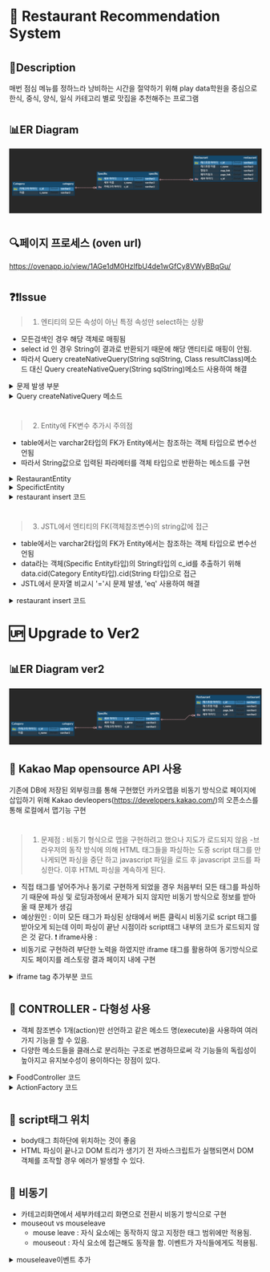 :fork_and_knife: Restaurant Recommendation System 
=================================================

#

## :pencil:Description
매번 점심 메뉴를 정하느라 낭비하는 시간을 절약하기 위해 play data학원을 중심으로 한식, 중식, 양식, 일식 카테고리 별로 맛집을 추천해주는 프로그램

#

## :bar_chart:ER Diagram
![food_erg](./image/ERD.PNG)

#

## :mag:페이지 프로세스 (oven url)
https://ovenapp.io/view/1AGe1dM0HzIfbU4de1wGfCy8VWyBBqGu/

#

## :question::exclamation:Issue
> 1. 엔티티의 모든 속성이 아닌 특정 속성만 select하는 상황
- 모든검색인 경우 해당 객체로 매핑됨
- select id 인 경우 String이 결과로 반환되기 때문에 해당 앤티티로 매핑이 안됨.
- 따라서 Query createNativeQuery(String sqlString, Class resultClass)메소드 대신 Query createNativeQuery(String sqlString)메소드 사용하여 해결

<details>
<summary>문제 발생 부분</summary>
<div markdown="1">

```java
@Slf4j
public class CategoryDAO {
	//cname으로 cid 찾아오기
	public static String getCid(String cname) throws Exception {
		EntityManager em = PublicCommon.getEntityManger();
		String cid = null;

		try {
			 cid = String.valueOf(em.createNativeQuery("select c_id from category where c_name=?")
					.setParameter(1, cname).getSingleResult());
                    /* 문제 발생 코드
                    String.valueOf(em.createNativeQuery("select c_id from category where c_name=?",CategoryEntity.class)
					.setParameter(1, cname).getSingleResult());*/
				if (cid == null) {
				log.info("select category id 실패");
				throw new NotExistException("select category id 실패");
			}
		} catch (Exception e) {
			log.warn("getCid : 오류발생");
			e.printStackTrace();
			throw e;
		} finally {
			em.close();
		}
		return cid;
	}
}
```
</div>
</details>

<details>
<summary>Query createNativeQuery 메소드</summary>
<div markdown="1">

```java
    /**
     * Create an instance of <code>Query</code> for executing
     * a native SQL query.
     * @param sqlString a native SQL query string
     * @param resultClass the class of the resulting instance(s)
     * @return the new query instance
     */
    public Query createNativeQuery(String sqlString, Class resultClass);

    /**
     * Create an instance of <code>Query</code> for executing
     * a native SQL statement, e.g., for update or delete.
     * If the query is not an update or delete query, query
     * execution will result in each row of the SQL result
     * being returned as a result of type Object[] (or a result
     * of type Object if there is only one column in the select
     * list.)  Column values are returned in the order of their
     * appearance in the select list and default JDBC type
     * mappings are applied.
     * @param sqlString a native SQL query string
     * @return the new query instance
     */
    public Query createNativeQuery(String sqlString);
```
</div>
</details>

#

> 2. Entity에 FK변수 추가시 주의점
- table에서는 varchar2타입의 FK가 Entity에서는 참조하는 객체 타입으로 변수선언됨
- 따라서 String값으로 입력된 파라메터를 객체 타입으로 반환하는 메소드를 구현


<details>
<summary>RestaurantEntity</summary>
<div markdown="1">

```java
@Entity
@Table(name="restaurant")
public class RestaurantEntity {
		
@Id
@Column(name="r_id")
private String rid;
		
@Column(name="r_name")
private String rname;
		
@ManyToOne
@JoinColumn(name="s_id")
private SpecificEntity sid;
		
@Column(name="map_link")
private String maplink;
		
@Column(name="page_link")
private String pagelink;				
}
	
 ```

</div>
</details>

<details>
<summary>SpecifictEntity</summary>
<div markdown="1">

```java

@Entity
@Table(name="specific")
public class SpecificEntity {
	
	@Id
	@Column(name="s_id")
	private String sid;
	
	@Column(name="s_name")
	private String sname;
	
	@ManyToOne
	@JoinColumn(name="c_id")
	private CategoryEntity cid;
	
	@OneToMany(mappedBy="sid")	
	private List<RestaurantEntity> restaurants;
}
	
 ```

</div>
</details>

<details>
<summary>restaurant insert 코드</summary>
<div markdown="1">

```java

		String url = "showError.jsp";
		String rid = request.getParameter("rid");
		String rname = request.getParameter("rname");
		SpecificEntity sid=null;
		String maplink = request.getParameter("maplink");
		String pagelink = request.getParameter("pagelink");
		
		
		sid = FoodService.getSpecificEntity(request.getParameter("sname"));
		RestaurantEntity restaurant = new RestaurantEntity(rid, rname, sid, maplink, pagelink);
	
 ```

</div>
</details>

#

> 3. JSTL에서 엔티티의 FK(객체참조변수)의 string값에 접근
- table에서는 varchar2타입의 FK가 Entity에서는 참조하는 객체 타입으로 변수선언됨
- data라는 객체(Specific Entity타입)의 String타입의 c_id를 추출하기 위해 data.cid(Category Entity타입).cid(String 타입)으로 접근
- JSTL에서 문자열 비교시 '='시 문제 발생, 'eq' 사용하여 해결

<details>
<summary>restaurant insert 코드</summary>
<div markdown="1">

```java

<c:forEach items="${sessionScope.specifics}" var="data">
	<c:choose>
		<c:when test="${data.cid.cid eq 'c_1'}">
```

</div>
</details>

#
:up: Upgrade to Ver2
====================
#
## :bar_chart:ER Diagram ver2
![food_erg](./image/ERDver2.PNG)

## :open_file_folder: Kakao Map opensource API 사용
기존에 DB에 저장된 외부링크를 통해 구현했던 카카오맵을 비동기 방식으로 페이지에 삽입하기 위해 Kakao devleopers(https://developers.kakao.com/)의 오픈소스를 통해 로컬에서 맵기능 구현
#
> 1. 문제점 : 비동기 형식으로 맵을 구현하려고 했으나 지도가 로드되지 않음
-브라우저의 동작 방식에 의해 HTML 태그들을 파싱하는 도중 script 태그를 만나게되면 파싱을 중단 하고 javascript 파일을 로드 후
javascript 코드를 파싱한다. 이후 HTML 파싱을 계속하게 된다.
- 직접 태그를 넣어주거나 동기로 구현하게 되었을 경우 처음부터 모든 태그를 파싱하기 때문에 파싱 및 로딩과정에서 문제가 되지 않지만 비동기 방식으로 정보를 받아올 때 문제가 생김
- 예상원인 : 이미 모든 태그가 파싱된 상태에서 버튼 클릭시 비동기로 script 태그를 받아오게 되는데 이미 파싱이 끝난 시점이라 script태그 내부의 코드가 로드되지 않은 것 같다.
:heavy_exclamation_mark: iframe사용 : 
- 비동기로 구현하려 부단한 노력을 하였지만 iframe 태그를 활용하여 동기방식으로 지도 페이지를 레스토랑 결과 페이지 내에 구현

<details>
<summary>iframe tag 추가부분 코드</summary>
<div markdown="1">

```
    function tokakaomap(r) {
        console.log(r);
        document.getElementById("tid").innerHTML = "<iframe id='test' scrolling='no' marginheight='0' marginwidth='0' width='1500' height='750' src='kakaoMap.jsp?value="
                + r + "' frameBorder='1'></iframe>"
    }
```

</div>
</details>


#
## :open_file_folder: CONTROLLER - 다형성 사용 

- 객체 참조변수 1개(action)만 선언하고 같은 메소드 명(execute)을 사용하여 여러가지 기능을 할 수 있음.
- 다양한 메소드들을 클래스로 분리하는 구조로 변경하므로써 각 기능들의 독립성이 높아지고 유지보수성이 용이하다는 장점이 있다.

<details>
<summary>FoodController 코드</summary>
<div markdown="1">


```java
package controller;

import java.io.IOException;
import javax.servlet.*;
import controller.action.Action;


@WebServlet("/total")
public class FoodController extends HttpServlet {	
	protected void service(HttpServletRequest request, HttpServletResponse response) throws ServletException, IOException {
		request.setCharacterEncoding("UTF-8");
		
		String command = request.getParameter("command");
		if(command==null) {
			command="main";
		}
		ActionFactory af = ActionFactory.getInstance();
		Action action = af.getAction(command);
		action.execute(request, response);
	}	
}
```

</div>
</details>


<details>
<summary>ActionFactory 코드</summary>
<div markdown="1">

```java

package controller;

import controller.*;

public class ActionFactory {

	private static ActionFactory instance = new ActionFactory();
	private ActionFactory(){}
	public static ActionFactory getInstance(){
		return instance;
	}
	public Action getAction(String command){
		Action action = null;
				
		if(command.equals("restaurantgetAll")){
			action = new RestaurantgetAll();
		}else if(command.equals("restaurantUpdate")){
			action = new RestaurantUpdate();
		}else if(command.equals("restaurantUpdateReq")){
			action = new RestaurantUpdateReq();
		}else if(command.equals("restaurantInsert")){
			action = new RestaurantInsert();
		}else if(command.equals("restaurantDelete")){
			action = new RestaurantDelete();
		}else if(command.equals("getSpecifics")){
			action = new GetSpecifics();
		}else if(command.equals("getRestaurants")){
			action = new GetRestaurants();
		}else if(command.equals("main")){
			action = new MainPage();
		}
		return action;
	}
}

```

</div>
</details>

#
## :open_file_folder: script태그 위치
- body태그 최하단에 위치하는 것이 좋음
- HTML 파싱이 끝나고 DOM 트리가 생기기 전 자바스크립트가 실행되면서 DOM 객체를 조작할 경우 에러가 발생할 수 있다. 

#
## :open_file_folder: 비동기
- 카테고리화면에서 세부카테고리 화면으로 전환시 비동기 방식으로 구현
- mouseout vs mouseleave
	- mouse leave : 자식 요소에는 동작하지 않고 지정한 태그 범위에만 적용됨.
	- mouseout : 자식 요소에 접근해도 동작을 함. 이벤트가 자식들에게도 적용됨.
	
<details>
<summary>mouseleave이벤트 추가</summary>
<div markdown="1">

```java

	document.getElementById("categorytable").addEventListener('mouseleave', () => {
		location.reload();
	});

```
</div>
</details>
